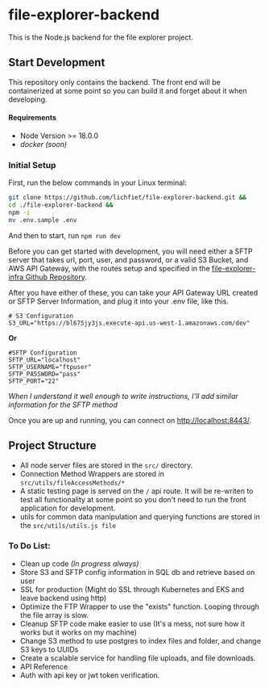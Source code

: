 
# file-explorer-backend

This is the Node.js backend for the file explorer project.

## Start Development
This repository only contains the backend. The front end will be containerized at some point so you can build it and forget about it when developing.

#### Requirements

- Node Version >= 18.0.0
- *docker (soon)*

### Initial Setup

First, run the below commands in your Linux terminal:

```bash
git clone https://github.com/lichfiet/file-explorer-backend.git &&
cd ./file-explorer-backend &&
npm -i
mv .env.sample .env
```

And then to start, run `npm run dev`

Before you can get started with development, you will need either a SFTP server that takes url, port, user, and password, or a valid S3 Bucket, and AWS API Gateway, with the routes setup and specified in the [file-explorer-infra Github Repository](https://github.com/lichfiet/file-explorer-infra.git/).

After you have either of these, you can take your API Gateway URL created or SFTP Server Information, and plug it into your .env file, like this.

```
# S3 Configuration
S3_URL="https://bl675jy3js.execute-api.us-west-1.amazonaws.com/dev"
```
**Or**
```
#SFTP Configuration
SFTP_URL="localhost"
SFTP_USERNAME="ftpuser"
SFTP_PASSWORD="pass"
SFTP_PORT="22"
```

*When I understand it well enough to write instructions, I'll add similar information for the SFTP method*

Once you are up and running, you can connect on [http://localhost:8443/](http://localhost:8443/).

## Project Structure

- All node server files are stored in the `src/` directory.
- Connection Method Wrappers are stored in `src/utils/fileAccessMethods/*`
- A static testing page is served on the `/` api route. It will be re-writen to test all functionality at some point so you don't need to run the front application for development.
- utils for common data manipulation and querying functions are stored in the `src/utils/utils.js file`

### To Do List:
- Clean up code *(In progress always)*
- Store S3 and SFTP config information in SQL db and retrieve based on user
- SSL for production (Might do SSL through Kubernetes and EKS and leave backend using http)
- Optimize the FTP Wrapper to use the "exists" function. Looping through the file array is slow.
- Cleanup SFTP code make easier to use (It's a mess, not sure how it works but it works on my machine)
- Change S3 method to use postgres to index files and folder, and change S3 keys to UUIDs
- Create a scalable service for handling file uploads, and file downloads.
- API Reference
- Auth with api key or jwt token verification.
